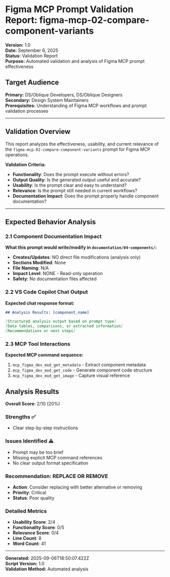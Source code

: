 # Figma MCP Prompt Validation Report: figma-mcp-02-compare-component-variants

**Version:** 1.0  
**Date:** September 6, 2025  
**Status:** Validation Report  
**Purpose:** Automated validation and analysis of Figma MCP prompt effectiveness

## **Target Audience**
**Primary:** DS/Oblique Developers, DS/Oblique Designers  
**Secondary:** Design System Maintainers  
**Prerequisites:** Understanding of Figma MCP workflows and prompt validation processes

---

## Validation Overview

This report analyzes the effectiveness, usability, and current relevance of the `figma-mcp-02-compare-component-variants` prompt for Figma MCP operations.

**Validation Criteria:**
- **Functionality**: Does the prompt execute without errors?
- **Output Quality**: Is the generated output useful and accurate?
- **Usability**: Is the prompt clear and easy to understand?
- **Relevance**: Is the prompt still needed in current workflows?
- **Documentation Impact**: Does the prompt properly handle component documentation?

---

## Expected Behavior Analysis

### 2.1 Component Documentation Impact
**What this prompt would write/modify in `documentation/04-components/`:**

- **Creates/Updates**: NO direct file modifications (analysis only)
- **Sections Modified**: None
- **File Naming**: N/A  
- **Impact Level**: NONE - Read-only operation
- **Safety**: No documentation files affected

### 2.2 VS Code Copilot Chat Output
**Expected chat response format:**

```markdown
## Analysis Results: [component_name]

[Structured analysis output based on prompt type]
[Data tables, comparisons, or extracted information]
[Recommendations or next steps]
```

### 2.3 MCP Tool Interactions
**Expected MCP command sequence:**

1. `mcp_figma_dev_mod_get_metadata` - Extract component metadata
2. `mcp_figma_dev_mod_get_code` - Generate component code structure
3. `mcp_figma_dev_mod_get_image` - Capture visual reference

## Analysis Results

**Overall Score**: 2/10 (20%)

### Strengths ✅
- Clear step-by-step instructions

### Issues Identified ⚠️
- Prompt may be too brief
- Missing explicit MCP command references
- No clear output format specification

### Recommendation: REPLACE OR REMOVE
- **Action**: Consider replacing with better alternative or removing
- **Priority**: Critical
- **Status**: Poor quality

### Detailed Metrics
- **Usability Score**: 2/4
- **Functionality Score**: 0/5  
- **Relevance Score**: 0/4
- **Line Count**: 8
- **Word Count**: 41


---

**Generated:** 2025-09-06T18:50:07.422Z  
**Script Version:** 1.0  
**Validation Method:** Automated analysis